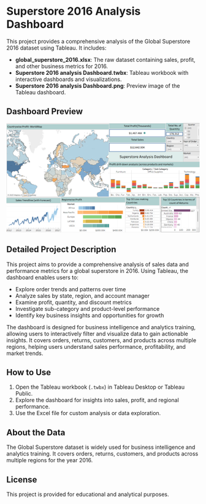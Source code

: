 # Superstore 2016 Analysis Dashboard

This project provides a comprehensive analysis of the Global Superstore 2016 dataset using Tableau. It includes:

- **global_superstore_2016.xlsx**: The raw dataset containing sales, profit, and other business metrics for 2016.
- **Superstore 2016 analysis Dashboard.twbx**: Tableau workbook with interactive dashboards and visualizations.
- **Superstore 2016 analysis Dashboard.png**: Preview image of the Tableau dashboard.

## Dashboard Preview

<!-- If the image does not display, make sure the file is uploaded to the repository and the filename matches exactly. -->
![Superstore 2016 Dashboard](Superstore2016AnalysisDashboard.png)

## Detailed Project Description

This project aims to provide a comprehensive analysis of sales data and performance metrics for a global superstore in 2016. Using Tableau, the dashboard enables users to:

- Explore order trends and patterns over time
- Analyze sales by state, region, and account manager
- Examine profit, quantity, and discount metrics
- Investigate sub-category and product-level performance
- Identify key business insights and opportunities for growth

The dashboard is designed for business intelligence and analytics training, allowing users to interactively filter and visualize data to gain actionable insights. It covers orders, returns, customers, and products across multiple regions, helping users understand sales performance, profitability, and market trends.

## How to Use

1. Open the Tableau workbook (`.twbx`) in Tableau Desktop or Tableau Public.
2. Explore the dashboard for insights into sales, profit, and regional performance.
3. Use the Excel file for custom analysis or data exploration.

## About the Data

The Global Superstore dataset is widely used for business intelligence and analytics training. It covers orders, returns, customers, and products across multiple regions for the year 2016.

## License

This project is provided for educational and analytical purposes.
